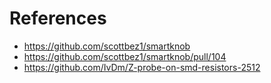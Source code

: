 # References
- https://github.com/scottbez1/smartknob
- https://github.com/scottbez1/smartknob/pull/104
- https://github.com/IvDm/Z-probe-on-smd-resistors-2512

